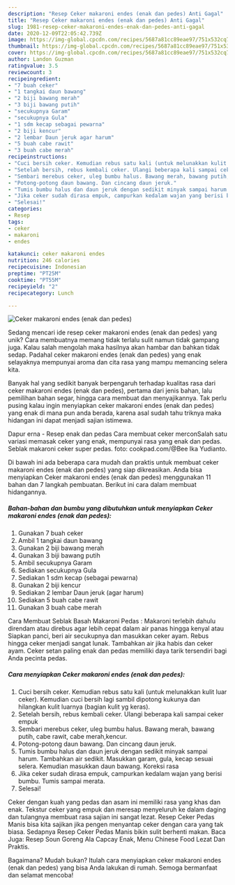 ```yaml
---
description: "Resep Ceker makaroni endes (enak dan pedes) Anti Gagal"
title: "Resep Ceker makaroni endes (enak dan pedes) Anti Gagal"
slug: 1981-resep-ceker-makaroni-endes-enak-dan-pedes-anti-gagal
date: 2020-12-09T22:05:42.739Z
image: https://img-global.cpcdn.com/recipes/5687a81cc89eae97/751x532cq70/ceker-makaroni-endes-enak-dan-pedes-foto-resep-utama.jpg
thumbnail: https://img-global.cpcdn.com/recipes/5687a81cc89eae97/751x532cq70/ceker-makaroni-endes-enak-dan-pedes-foto-resep-utama.jpg
cover: https://img-global.cpcdn.com/recipes/5687a81cc89eae97/751x532cq70/ceker-makaroni-endes-enak-dan-pedes-foto-resep-utama.jpg
author: Landon Guzman
ratingvalue: 3.5
reviewcount: 3
recipeingredient:
- "7 buah ceker"
- "1 tangkai daun bawang"
- "2 biji bawang merah"
- "3 biji bawang putih"
- "secukupnya Garam"
- "secukupnya Gula"
- "1 sdm kecap sebagai pewarna"
- "2 biji kencur"
- "2 lembar Daun jeruk agar harum"
- "5 buah cabe rawit"
- "3 buah cabe merah"
recipeinstructions:
- "Cuci bersih ceker. Kemudian rebus satu kali (untuk melunakkan kulit luar ceker). Kemudian cuci bersih lagi sambil dipotong kukunya dan hilangkan kulit luarnya (bagian kulit yg keras)."
- "Setelah bersih, rebus kembali ceker. Ulangi beberapa kali sampai ceker empuk"
- "Sembari merebus ceker, uleg bumbu halus. Bawang merah, bawang putih, cabe rawit, cabe merah,kencur."
- "Potong-potong daun bawang. Dan cincang daun jeruk."
- "Tumis bumbu halus dan daun jeruk dengan sedikit minyak sampai harum. Tambahkan air sedikit. Masukkan garam, gula, kecap sesuai selera. Kemudian masukkan daun bawang. Koreksi rasa"
- "Jika ceker sudah dirasa empuk, campurkan kedalam wajan yang berisi bumbu. Tumis sampai merata."
- "Selesai!"
categories:
- Resep
tags:
- ceker
- makaroni
- endes

katakunci: ceker makaroni endes 
nutrition: 246 calories
recipecuisine: Indonesian
preptime: "PT25M"
cooktime: "PT55M"
recipeyield: "2"
recipecategory: Lunch

---
```



![Ceker makaroni endes (enak dan pedes)](https://img-global.cpcdn.com/recipes/5687a81cc89eae97/751x532cq70/ceker-makaroni-endes-enak-dan-pedes-foto-resep-utama.jpg)

Sedang mencari ide resep ceker makaroni endes (enak dan pedes) yang unik? Cara membuatnya memang tidak terlalu sulit namun tidak gampang juga. Kalau salah mengolah maka hasilnya akan hambar dan bahkan tidak sedap. Padahal ceker makaroni endes (enak dan pedes) yang enak selayaknya mempunyai aroma dan cita rasa yang mampu memancing selera kita.

Banyak hal yang sedikit banyak berpengaruh terhadap kualitas rasa dari ceker makaroni endes (enak dan pedes), pertama dari jenis bahan, lalu pemilihan bahan segar, hingga cara membuat dan menyajikannya. Tak perlu pusing kalau ingin menyiapkan ceker makaroni endes (enak dan pedes) yang enak di mana pun anda berada, karena asal sudah tahu triknya maka hidangan ini dapat menjadi sajian istimewa.

Dapur erna - Resep enak dan pedas Cara membuat ceker merconSalah satu variasi memasak ceker yang enak, mempunyai rasa yang enak dan pedas. Seblak makaroni ceker super pedas. foto: cookpad.com/@Bee Ika Yudianto.


Di bawah ini ada beberapa cara mudah dan praktis untuk membuat ceker makaroni endes (enak dan pedes) yang siap dikreasikan. Anda bisa menyiapkan Ceker makaroni endes (enak dan pedes) menggunakan 11 bahan dan 7 langkah pembuatan. Berikut ini cara dalam membuat hidangannya.

<!--inarticleads1-->

##### Bahan-bahan dan bumbu yang dibutuhkan untuk menyiapkan Ceker makaroni endes (enak dan pedes):

1. Gunakan 7 buah ceker
1. Ambil 1 tangkai daun bawang
1. Gunakan 2 biji bawang merah
1. Gunakan 3 biji bawang putih
1. Ambil secukupnya Garam
1. Sediakan secukupnya Gula
1. Sediakan 1 sdm kecap (sebagai pewarna)
1. Gunakan 2 biji kencur
1. Sediakan 2 lembar Daun jeruk (agar harum)
1. Sediakan 5 buah cabe rawit
1. Gunakan 3 buah cabe merah


Cara Membuat Seblak Basah Makaroni Pedas : Makaroni terlebih dahulu direndam atau direbus agar lebih cepat dalam air panas hingga kenyal atau Siapkan panci, beri air secukupnya dan masukkan ceker ayam. Rebus hingga ceker menjadi sangat lunak. Tambahkan air jika habis dan ceker ayam. Ceker setan paling enak dan pedas memiliki daya tarik tersendiri bagi Anda pecinta pedas. 

<!--inarticleads2-->

##### Cara menyiapkan Ceker makaroni endes (enak dan pedes):

1. Cuci bersih ceker. Kemudian rebus satu kali (untuk melunakkan kulit luar ceker). Kemudian cuci bersih lagi sambil dipotong kukunya dan hilangkan kulit luarnya (bagian kulit yg keras).
1. Setelah bersih, rebus kembali ceker. Ulangi beberapa kali sampai ceker empuk
1. Sembari merebus ceker, uleg bumbu halus. Bawang merah, bawang putih, cabe rawit, cabe merah,kencur.
1. Potong-potong daun bawang. Dan cincang daun jeruk.
1. Tumis bumbu halus dan daun jeruk dengan sedikit minyak sampai harum. Tambahkan air sedikit. Masukkan garam, gula, kecap sesuai selera. Kemudian masukkan daun bawang. Koreksi rasa
1. Jika ceker sudah dirasa empuk, campurkan kedalam wajan yang berisi bumbu. Tumis sampai merata.
1. Selesai!


Ceker dengan kuah yang pedas dan asam ini memiliki rasa yang khas dan enak. Tekstur ceker yang empuk dan meresap menyeluruh ke dalam daging dan tulangnya membuat rasa sajian ini sangat lezat. Resep Ceker Pedas Manis bisa kita sajikan jika pengen menyantap ceker dengan cara yang tak biasa. Sedapnya Resep Ceker Pedas Manis bikin sulit berhenti makan. Baca Juga: Resep Soun Goreng Ala Capcay Enak, Menu Chinese Food Lezat Dan Praktis. 

Bagaimana? Mudah bukan? Itulah cara menyiapkan ceker makaroni endes (enak dan pedes) yang bisa Anda lakukan di rumah. Semoga bermanfaat dan selamat mencoba!
